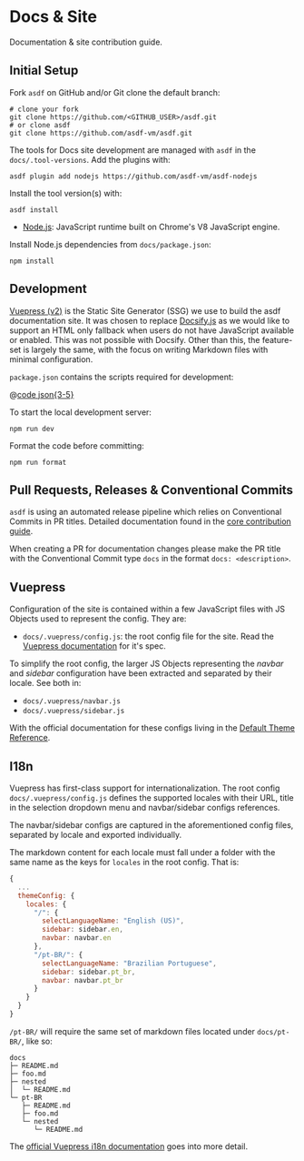 # Docs & Site

Documentation & site contribution guide.

## Initial Setup

Fork `asdf` on GitHub and/or Git clone the default branch:

```shell
# clone your fork
git clone https://github.com/<GITHUB_USER>/asdf.git
# or clone asdf
git clone https://github.com/asdf-vm/asdf.git
```

The tools for Docs site development are managed with `asdf` in the `docs/.tool-versions`. Add the plugins with:

```shell
asdf plugin add nodejs https://github.com/asdf-vm/asdf-nodejs
```

Install the tool version(s) with:

```shell
asdf install
```

- [Node.js](https://nodejs.org): JavaScript runtime built on Chrome's V8 JavaScript engine.

Install Node.js dependencies from `docs/package.json`:

```shell
npm install
```

## Development

[Vuepress (v2)](https://v2.vuepress.vuejs.org/) is the Static Site Generator (SSG) we use to build the asdf documentation site. It was chosen to replace [Docsify.js](https://docsify.js.org/) as we would like to support an HTML only fallback when users do not have JavaScript available or enabled. This was not possible with Docsify. Other than this, the feature-set is largely the same, with the focus on writing Markdown files with minimal configuration.

`package.json` contains the scripts required for development:

@[code json{3-5}](../package.json)

To start the local development server:

```shell
npm run dev
```

Format the code before committing:

```shell
npm run format
```

## Pull Requests, Releases & Conventional Commits

`asdf` is using an automated release pipeline which relies on Conventional Commits in PR titles. Detailed documentation found in the [core contribution guide](./core.md).

When creating a PR for documentation changes please make the PR title with the Conventional Commit type `docs` in the format `docs: <description>`.

## Vuepress

Configuration of the site is contained within a few JavaScript files with JS Objects used to represent the config. They are:

- `docs/.vuepress/config.js`: the root config file for the site. Read the [Vuepress documentation](https://v2.vuepress.vuejs.org/guide/configuration.html#config-file) for it's spec.

To simplify the root config, the larger JS Objects representing the _navbar_ and _sidebar_ configuration have been extracted and separated by their locale. See both in:

- `docs/.vuepress/navbar.js`
- `docs/.vuepress/sidebar.js`

With the official documentation for these configs living in the [Default Theme Reference](https://v2.vuepress.vuejs.org/reference/default-theme/config.html#locale-config).

## I18n

Vuepress has first-class support for internationalization. The
root config `docs/.vuepress/config.js` defines the supported locales with their URL, title in the selection dropdown menu and navbar/sidebar configs references.

The navbar/sidebar configs are captured in the aforementioned config files, separated by locale and exported individually.

The markdown content for each locale must fall under a folder with the same name as the keys for `locales` in the root config. That is:

```js
{
  ...
  themeConfig: {
    locales: {
      "/": {
        selectLanguageName: "English (US)",
        sidebar: sidebar.en,
        navbar: navbar.en
      },
      "/pt-BR/": {
        selectLanguageName: "Brazilian Portuguese",
        sidebar: sidebar.pt_br,
        navbar: navbar.pt_br
      }
    }
  }
}
```

`/pt-BR/` will require the same set of markdown files located under `docs/pt-BR/`, like so:

```shell
docs
├─ README.md
├─ foo.md
├─ nested
│  └─ README.md
└─ pt-BR
   ├─ README.md
   ├─ foo.md
   └─ nested
      └─ README.md
```

The [official Vuepress i18n documentation](https://v2.vuepress.vuejs.org/guide/i18n.html#site-i18n-config) goes into more detail.
